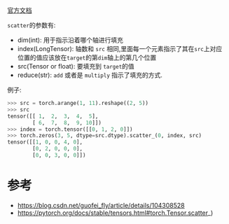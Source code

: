 [官方文档](https://pytorch.org/docs/stable/tensors.html#torch.Tensor.scatter_)

`scatter`的参数有:
- dim(int): 用于指示沿着哪个轴进行填充
- index(LongTensor): 轴数和 `src` 相同,里面每一个元素指示了其在`src`上对应位置的值应该放在`target`的第`dim`轴上的第几个位置
- src(Tensor or float): 要填充到 `target`的值
- reduce(str): `add` 或者是 `multiply`  指示了填充的方式.

例子:
```python
>>> src = torch.arange(1, 11).reshape((2, 5))
>>> src
tensor([[ 1,  2,  3,  4,  5],
        [ 6,  7,  8,  9, 10]])
>>> index = torch.tensor([[0, 1, 2, 0]])
>>> torch.zeros(3, 5, dtype=src.dtype).scatter_(0, index, src)
tensor([[1, 0, 0, 4, 0],
        [0, 2, 0, 0, 0],
        [0, 0, 3, 0, 0]])
```

#   参考
- https://blog.csdn.net/guofei_fly/article/details/104308528
- https://pytorch.org/docs/stable/tensors.html#torch.Tensor.scatter_)